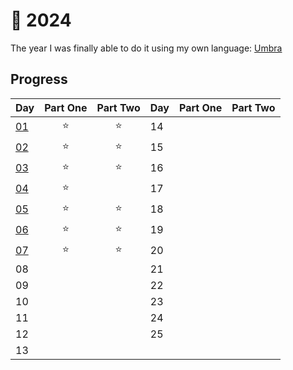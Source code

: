# 🎄 2024

The year I was finally able to do it using my own language: [Umbra](https://github.com/pmqueiroz/umbra)

## Progress
| Day       | Part One | Part Two | Day | Part One | Part Two |
| --------- | :------: | :------: | --- | :------: | :------: |
| [01](./1) |    ⭐    |    ⭐    | 14  |          |          |
| [02](./2) |    ⭐    |    ⭐    | 15  |          |          |
| [03](./3) |    ⭐    |    ⭐    | 16  |          |          |
| [04](./4) |    ⭐    |          | 17  |          |          |
| [05](./5) |    ⭐    |    ⭐    | 18  |          |          |
| [06](./6) |    ⭐    |    ⭐    | 19  |          |          |
| [07](./7) |    ⭐    |    ⭐     | 20  |          |          |
| 08        |          |          | 21  |          |          |
| 09        |          |          | 22  |          |          |
| 10        |          |          | 23  |          |          |
| 11        |          |          | 24  |          |          |
| 12        |          |          | 25  |          |          |
| 13        |          |          |     |          |          |
